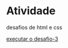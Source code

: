 # Atividade
<p> desafios de html e css</p>
<a href="https://tecnicoemerson.github.io/Atividade/desafio-3/android.html">executar o desafio-3 </a>
